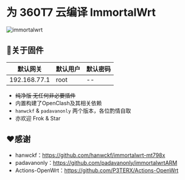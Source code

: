 # 为 360T7 云编译 ImmortalWrt
![immortalwrt](logo.png)

## 🤖关于固件

  | 默认网关    | 默认用户     | 默认密码     |
  | -------- | -------- | -------- |
  | 192.168.77.1 | root | -- |

- ~~纯净版 无任何非必要插件~~
- 内置构建了OpenClash及其相关依赖
- `hanwckf` & `padavanonly` 两个版本，各位酌情自取
- 亦欢迎 Frok & Star

## ❤️感谢
- hanwckf：https://github.com/hanwckf/immortalwrt-mt798x  
- padavanonly：https://github.com/padavanonly/immortalwrtARM  
- Actions-OpenWrt：https://github.com/P3TERX/Actions-OpenWrt

